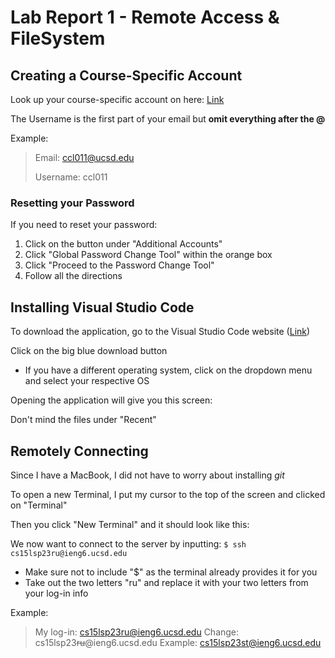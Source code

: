 # Lab Report 1 - Remote Access & FileSystem
## Creating a Course-Specific Account
Look up your course-specific account on here: 
[Link](https://sdacs.ucsd.edu/~icc/index.php)

The Username is the first part of your email but **omit everything after the @**

Example:
> Email: ccl011@ucsd.edu
> 
> Username: ccl011


### Resetting your Password
If you need to reset your password:
1. Click on the button under "Additional Accounts"
2. Click "Global Password Change Tool" within the orange box
3. Click "Proceed to the Password Change Tool"
4. Follow all the directions

## Installing Visual Studio Code
To download the application, go to the Visual Studio Code website ([Link](https://code.visualstudio.com/))

Click on the big blue download button
* If you have a different operating system, click on the dropdown menu and select your respective OS

Opening the application will give you this screen:

Don't mind the files under "Recent"

## Remotely Connecting
Since I have a MacBook, I did not have to worry about installing *git* 

To open a new Terminal, I put my cursor to the top of the screen and clicked on "Terminal"

Then you click "New Terminal" and it should look like this:

We now want to connect to the server by inputting:
`$ ssh cs15lsp23ru@ieng6.ucsd.edu`
* Make sure not to include "$" as the terminal already provides it for you
* Take out the two letters "ru" and replace it with your two letters from your log-in info

Example:
> My log-in: cs15lsp23ru@ieng6.ucsd.edu
> Change: cs15lsp23~~ru~~@ieng6.ucsd.edu
> Example: cs15lsp23st@ieng6.ucsd.edu

